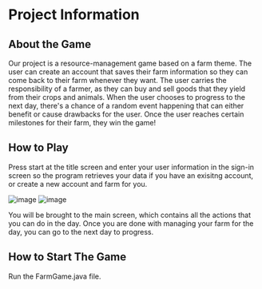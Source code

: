 # Project Information

## About the Game
Our project is a resource-management game based on a farm theme. The user can create an account that saves their farm information so they can come back to their farm whenever they want. The user carries the responsibility of a farmer, as they can buy and sell goods that they yield from their crops and animals. When the user chooses to progress to the next day, there's a chance of a random event happening that can either benefit or cause drawbacks for the user. Once the user reaches certain milestones for their farm, they win the game!

## How to Play
Press start at the title screen and enter your user information in the sign-in screen so the program retrieves your data if you have an exisitng account, or create a new account and farm for you. 

![image](https://user-images.githubusercontent.com/109601140/206333964-baa10d31-accb-48b6-a5ad-1ef7ab31403b.png)
![image](https://user-images.githubusercontent.com/109601140/206334050-166dfc59-69b6-43ea-87fc-7cdb40a8a398.png)

You will be brought to the main screen, which contains all the actions that you can do in the day. Once you are done with managing your farm for the day, you can go to the next day to progress.

## How to Start The Game
Run the FarmGame.java file.
